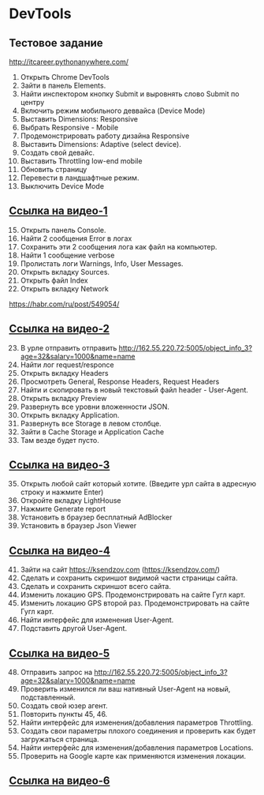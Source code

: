 # DevTools
## Тестовое задание

http://itcareer.pythonanywhere.com/
 1. Открыть Chrome DevTools
 2. Зайти в панель Elements.
 3. Найти инспектором кнопку Submit и выровнять слово Submit по центру
 4. Включить режим мобильного деввайса (Device Mode)
 5. Выставить Dimensions: Responsive 
 6. Выбрать Responsive - Mobile
 7. Продемонстрировать работу дизайна Responsive
 8. Выставить Dimensions: Adaptive (select device).
 9. Создать свой девайс.
 10. Выставить Throttling low-end mobile
 11. Обновить страницу
 12. Перевести в ландшафтные режим.
 13. Выключить Device Mode
 ## [Ссылка на видео-1](https://drive.google.com/file/d/1sSLj2t6C3EeUQITmuMcZ7HHnvIaFv5rR/view?usp=sharing)
 15. Открыть панель Console.
 16. Найти 2 сообщения Error в логах
 17. Сохранить эти 2 сообщения лога как файл на компьютер.
 18. Найти 1 сообщение verbose
 19. Пролистать логи Warnings, Info, User Messages.
 20. Открыть вкладку Sources.
 21. Открыть файл Index
 22. Открыть вкладку Network
 
 https://habr.com/ru/post/549054/
  ## [Ссылка на видео-2](https://drive.google.com/file/d/1amEjBqcKBNSVuv6C1UW0ZlH3YX12U68j/view?usp=sharing)
 23. В урле отправить отправить http://162.55.220.72:5005/object_info_3?age=32&salary=1000&name=name
 24. Найти лог request/responce  
 25. Открыть вкладку Headers
 26. Просмотреть General, Response Headers, Request Headers
 27. Найти и скопировать в новый текстовый файл header - User-Agent.
 28. Открыть вкладку Preview
 29. Развернуть все уровни вложенности JSON.
 30. Открыть вкладку Application.
 31. Развернуть все Storage в левом столбце.
 32. Зайти в Cache Storage и Application Cache
 33. Там везде будет пусто.
 
 ## [Ссылка на видео-3]( )
 35. Открыть любой сайт который хотите. (Введите урл сайта в адресную строку и нажмите Enter)
 36. Откройте вкладку LightHouse
 37. Нажмите Generate report
 38. Установить в браузер бесплатный AdBlocker
 39. Установить в браузер Json Viewer
 ## [Ссылка на видео-4]( )
 41. Зайти на сайт https://ksendzov.com (https://ksendzov.com/)
 42. Сделать и сохранить скриншот видимой части страницы сайта.
 43. Сделать и сохранить скриншот всего сайта.
 44. Изменить локацию GPS. Продемонстрировать на сайте Гугл карт.
 45. Изменить локацию GPS второй раз. Продемонстрировать на сайте Гугл карт.
 46. Найти интерфейс для изменения User-Agent.
 47. Подставить другой User-Agent. 
 ## [Ссылка на видео-5]( )
 48. Отправить запрос на http://162.55.220.72:5005/object_info_3?age=32&salary=1000&name=name
 49. Проверить изменился ли ваш нативный User-Agent на новый, подставленный.
 50. Создать свой юзер агент.
 51. Повторить пункты 45, 46.
 52. Найти интерфейс для изменения/добавления параметров Throttling.
 53. Создать свои параметры плохого соединения и проверить как будет загружаться страница.
 54. Найти интерфейс для изменения/добавления параметров Locations.
 55. Проверить на Google карте как применяются изменения локации.
 ## [Ссылка на видео-6]( )
